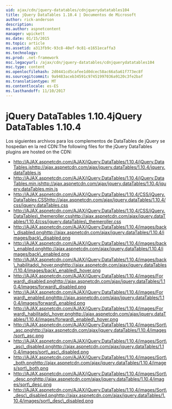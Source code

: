 ```yaml
---
uid: ajax/cdn/jquery-datatables/cdnjquerydatatables104
title: jQuery DataTables 1.10.4 | Documentos de Microsoft
author: rick-anderson
description: 
ms.author: aspnetcontent
manager: wpickett
ms.date: 01/15/2015
ms.topic: article
ms.assetid: a313fb9c-93c8-40ef-9c81-e1651ecaffa3
ms.technology: 
ms.prod: .net-framework
msc.legacyurl: /ajax/cdn/jquery-datatables/cdnjquerydatatables104
msc.type: content
ms.openlocfilehash: 2d0441cd5cafee1d0dcec58ac66a5a61f773ec8f
ms.sourcegitcommit: 9a9483aceb34591c97451997036a9120c3fe2baf
ms.translationtype: MT
ms.contentlocale: es-ES
ms.lasthandoff: 11/10/2017
---
```

<a name="jquery-datatables-1104"></a><span data-ttu-id="8f0b7-102">jQuery DataTables 1.10.4</span><span class="sxs-lookup"><span data-stu-id="8f0b7-102">jQuery DataTables 1.10.4</span></span>
====================
<span data-ttu-id="8f0b7-103">Los siguientes archivos para los complementos de DataTables de jQuery se hospedan en la red CDN:</span><span class="sxs-lookup"><span data-stu-id="8f0b7-103">The following files for the jQuery DataTables plugins are hosted on the CDN:</span></span>

- <span data-ttu-id="8f0b7-104">http://AJAX.aspnetcdn.com/AJAX/jQuery.DataTables/1.10.4/jQuery.DataTables.js</span><span class="sxs-lookup"><span data-stu-id="8f0b7-104">http://ajax.aspnetcdn.com/ajax/jquery.dataTables/1.10.4/jquery.dataTables.js</span></span>
- <span data-ttu-id="8f0b7-105">http://AJAX.aspnetcdn.com/AJAX/jQuery.DataTables/1.10.4/jQuery.DataTables.min.js</span><span class="sxs-lookup"><span data-stu-id="8f0b7-105">http://ajax.aspnetcdn.com/ajax/jquery.dataTables/1.10.4/jquery.dataTables.min.js</span></span>
- <span data-ttu-id="8f0b7-106">http://AJAX.aspnetcdn.com/AJAX/jQuery.DataTables/1.10.4/CSS/jQuery.DataTables.CSS</span><span class="sxs-lookup"><span data-stu-id="8f0b7-106">http://ajax.aspnetcdn.com/ajax/jquery.dataTables/1.10.4/css/jquery.dataTables.css</span></span>
- <span data-ttu-id="8f0b7-107">http://AJAX.aspnetcdn.com/AJAX/jQuery.DataTables/1.10.4/CSS/jQuery.DataTables\_themeroller.css</span><span class="sxs-lookup"><span data-stu-id="8f0b7-107">http://ajax.aspnetcdn.com/ajax/jquery.dataTables/1.10.4/css/jquery.dataTables\_themeroller.css</span></span>
- <span data-ttu-id="8f0b7-108">http://AJAX.aspnetcdn.com/AJAX/jQuery.DataTables/1.10.4/images/back\_disabled.png</span><span class="sxs-lookup"><span data-stu-id="8f0b7-108">http://ajax.aspnetcdn.com/ajax/jquery.dataTables/1.10.4/images/back\_disabled.png</span></span>
- <span data-ttu-id="8f0b7-109">http://AJAX.aspnetcdn.com/AJAX/jQuery.DataTables/1.10.4/images/back\_enabled.png</span><span class="sxs-lookup"><span data-stu-id="8f0b7-109">http://ajax.aspnetcdn.com/ajax/jquery.dataTables/1.10.4/images/back\_enabled.png</span></span>
- <span data-ttu-id="8f0b7-110">http://AJAX.aspnetcdn.com/AJAX/jQuery.DataTables/1.10.4/images/back\_habilitado\_hover.png</span><span class="sxs-lookup"><span data-stu-id="8f0b7-110">http://ajax.aspnetcdn.com/ajax/jquery.dataTables/1.10.4/images/back\_enabled\_hover.png</span></span>
- <span data-ttu-id="8f0b7-111">http://AJAX.aspnetcdn.com/AJAX/jQuery.DataTables/1.10.4/images/Forward\_disabled.png</span><span class="sxs-lookup"><span data-stu-id="8f0b7-111">http://ajax.aspnetcdn.com/ajax/jquery.dataTables/1.10.4/images/forward\_disabled.png</span></span>
- <span data-ttu-id="8f0b7-112">http://AJAX.aspnetcdn.com/AJAX/jQuery.DataTables/1.10.4/images/Forward\_enabled.png</span><span class="sxs-lookup"><span data-stu-id="8f0b7-112">http://ajax.aspnetcdn.com/ajax/jquery.dataTables/1.10.4/images/forward\_enabled.png</span></span>
- <span data-ttu-id="8f0b7-113">http://AJAX.aspnetcdn.com/AJAX/jQuery.DataTables/1.10.4/images/Forward\_habilitado\_hover.png</span><span class="sxs-lookup"><span data-stu-id="8f0b7-113">http://ajax.aspnetcdn.com/ajax/jquery.dataTables/1.10.4/images/forward\_enabled\_hover.png</span></span>
- <span data-ttu-id="8f0b7-114">http://AJAX.aspnetcdn.com/AJAX/jQuery.DataTables/1.10.4/images/Sort\_asc.png</span><span class="sxs-lookup"><span data-stu-id="8f0b7-114">http://ajax.aspnetcdn.com/ajax/jquery.dataTables/1.10.4/images/sort\_asc.png</span></span>
- <span data-ttu-id="8f0b7-115">http://AJAX.aspnetcdn.com/AJAX/jQuery.DataTables/1.10.4/images/Sort\_asc\_disabled.png</span><span class="sxs-lookup"><span data-stu-id="8f0b7-115">http://ajax.aspnetcdn.com/ajax/jquery.dataTables/1.10.4/images/sort\_asc\_disabled.png</span></span>
- <span data-ttu-id="8f0b7-116">http://AJAX.aspnetcdn.com/AJAX/jQuery.DataTables/1.10.4/images/Sort\_both.png</span><span class="sxs-lookup"><span data-stu-id="8f0b7-116">http://ajax.aspnetcdn.com/ajax/jquery.dataTables/1.10.4/images/sort\_both.png</span></span>
- <span data-ttu-id="8f0b7-117">http://AJAX.aspnetcdn.com/AJAX/jQuery.DataTables/1.10.4/images/Sort\_desc.png</span><span class="sxs-lookup"><span data-stu-id="8f0b7-117">http://ajax.aspnetcdn.com/ajax/jquery.dataTables/1.10.4/images/sort\_desc.png</span></span>
- <span data-ttu-id="8f0b7-118">http://AJAX.aspnetcdn.com/AJAX/jQuery.DataTables/1.10.4/images/Sort\_desc\_disabled.png</span><span class="sxs-lookup"><span data-stu-id="8f0b7-118">http://ajax.aspnetcdn.com/ajax/jquery.dataTables/1.10.4/images/sort\_desc\_disabled.png</span></span>
